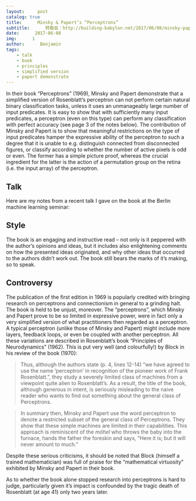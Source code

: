 ```yaml
---
layout:     post
catalog: true
title:      Minsky & Papert’s “Perceptrons”
subtitle:      转载自：http://building-babylon.net/2017/06/08/minsky-paperts-perceptrons/
date:      2017-06-08
img:      1
author:      Benjamin
tags:
    - talk
    - book
    - principles
    - simplified version
    - papert demonstrate
---
```


In their book “Perceptrons” (1969), Minsky and Papert demonstrate that a simplified version of Rosenblatt’s perceptron can not perform certain natural binary classification tasks, unless it uses an unmanageably large number of input predicates. It is easy to show that with sufficiently many input predicates, a perceptron (even on this type) can perform any classification with perfect accuracy (see page 3 of the notes below). The contribution of Minsky and Papert is to show that meaningful restrictions on the type of input predicates hamper the expressive ability of the perceptron to such a degree that it is unable to e.g. distinguish connected from disconnected figures, or classify according to whether the number of active pixels is odd or even. The former has a simple picture proof, whereas the crucial ingredient for the latter is the action of a permutation group on the retina (i.e. the input array) of the perceptron.

## Talk

Here are my notes from a recent talk I gave on the book at the Berlin machine learning seminar:

## Style

The book is an engaging and instructive read – not only is it peppered with the author’s opinions and ideas, but it includes also enlightening comments on how the presented ideas originated, and why other ideas that occurred to the authors didn’t work out. The book still bears the marks of it’s making, so to speak.

## Controversy

The publication of the first edition in 1969 is popularly credited with bringing research on perceptrons and connectionism in general to a grinding halt. The book is held to be unjust, moreover. The “perceptrons”, which Minsky and Papert prove to be so limited in expressive power, were in fact only a very simplified version of what practitioners then regarded as a perceptron. A typical perceptron (unlike those of Minsky and Papert) might include more layers, feedback loops, or even be coupled with another perceptron. All these variations are described in Rosenblatt’s book “Principles of Neurodynamics” (1962). This is put very well (and colourfully!) by Block in his review of the book (1970):

> Thus, although the authors state (p. 4, lines 12-14) “we have agreed to use the name ‘perceptron’ in recognition of the pioneer work of Frank Rosenblatt.”, they study a severely limited class of machines from a viewpoint quite alien to Rosenblatt’s. As a result, the title of the book, although generous in intent, is seriously misleading to the naive reader who wants to find out something about the general class of Perceptrons.

> In summary then, Minsky and Papert use the word perceptron to denote a restricted subset of the general class of Perceptrons. They show that these simple machines are limited in their capabilities. This approach is reminiscent of the *möhel* who throws the baby into the furnace, hands the father the foreskin and says, “Here it is; but it will never amount to much.”

Despite these serious criticisms, it should be noted that Block (himself a trained mathematician) was full of praise for the “mathematical virtuosity” exhibited by Minsky and Papert in their book.

As to whether the book alone stopped research into perceptrons is hard to judge, particularly given it’s impact is confounded by the tragic death of Rosenblatt (at age 41) only two years later.
